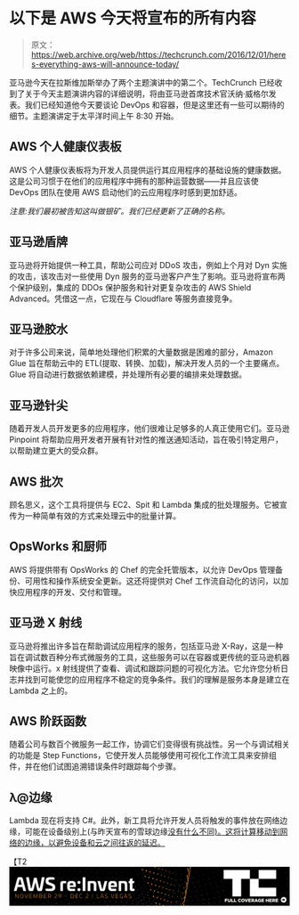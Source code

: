 # 以下是 AWS 今天将宣布的所有内容 

> 原文：<https://web.archive.org/web/https://techcrunch.com/2016/12/01/heres-everything-aws-will-announce-today/>

亚马逊今天在拉斯维加斯举办了两个主题演讲中的第二个。TechCrunch 已经收到了关于今天主题演讲内容的详细说明，将由亚马逊首席技术官沃纳·威格尔发表。我们已经知道他今天要谈论 DevOps 和容器，但是这里还有一些可以期待的细节。主题演讲定于太平洋时间上午 8:30 开始。

## AWS 个人健康仪表板

AWS 个人健康仪表板将为开发人员提供运行其应用程序的基础设施的健康数据。这是公司习惯于在他们的应用程序中拥有的那种运营数据——并且应该使 DevOps 团队在使用 AWS 启动他们的云应用程序时感到更加舒适。

*注意:我们最初被告知这叫做银矿。我们已经更新了正确的名称。*

## 亚马逊盾牌

亚马逊将开始提供一种工具，帮助公司应对 DDoS 攻击，例如上个月对 Dyn 实施的攻击，该攻击对一些使用 Dyn 服务的亚马逊客户产生了影响。亚马逊将宣布两个保护级别，集成的 DDOs 保护服务和针对更复杂攻击的 AWS Shield Advanced。凭借这一点，它现在与 Cloudflare 等服务直接竞争。

## 亚马逊胶水

对于许多公司来说，简单地处理他们积累的大量数据是困难的部分，Amazon Glue 旨在帮助云中的 ETL(提取、转换、加载)，解决开发人员的一个主要痛点。Glue 将自动进行数据依赖建模，并处理所有必要的编排来处理数据。

## 亚马逊针尖

随着开发人员开发更多的应用程序，他们很难让足够多的人真正使用它们。亚马逊 Pinpoint 将帮助应用开发者开展有针对性的推送通知活动，旨在吸引特定用户，以帮助建立更大的受众群。

## AWS 批次

顾名思义，这个工具将提供与 EC2、Spit 和 Lambda 集成的批处理服务。它被宣传为一种简单有效的方式来处理云中的批量计算。

## OpsWorks 和厨师

AWS 将提供带有 OpsWorks 的 Chef 的完全托管版本，以允许 DevOps 管理备份、可用性和操作系统安全更新。这还将提供对 Chef 工作流自动化的访问，以加快应用程序的开发、交付和管理。

## 亚马逊 X 射线

亚马逊将推出许多旨在帮助调试应用程序的服务，包括亚马逊 X-Ray，这是一种旨在调试数百种分布式微服务的工具，这些服务可以在容器或更传统的亚马逊机器映像中运行。x 射线提供了查看、调试和跟踪问题的可视化方法。它允许您分析日志并找到可能使您的应用程序不稳定的竞争条件。我们的理解是服务本身是建立在 Lambda 之上的。

## AWS 阶跃函数

随着公司与数百个微服务一起工作，协调它们变得很有挑战性。另一个与调试相关的功能是 Step Functions，它使开发人员能够使用可视化工作流工具来安排组件，并在他们试图追溯错误条件时跟踪每个步骤。

## λ@边缘

Lambda 现在将支持 C#。此外，新工具将允许开发人员将触发的事件放在网络边缘，可能在设备级别上(与昨天宣布的雪球边缘[没有什么不同)。这将计算移动到网络的边缘，以避免设备和云之间往返的延迟。](https://web.archive.org/web/20221226053923/https://techcrunch.com/2016/11/30/snowballedge/)

【T2![](img/24c8f4a010a8d10275285f0f1d1052e7.png)